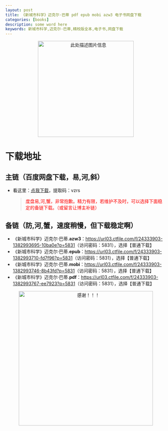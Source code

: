 ```yaml
---
layout: post
title: 《新城市科学》迈克尔·巴蒂 pdf epub mobi azw3 电子书网盘下载
categories: [books]
description: some word here
keywords: 新城市科学,迈克尔·巴蒂,精校版全本,电子书,网盘下载
---
```


<div align="center"><img src="https://qweree.cn/wp-content/uploads/2024/10/xin-cheng-shi-ke-xue.jpg" alt="此处描述图片信息" width="300px" height="auto"></div>

# 下载地址

## 主链（百度网盘下载，易,河,斜）

- 看这里：[点我下载](https://pan.baidu.com/s/1iMXUbSbtZQZjDcqDmnWUyw?pwd=vzrs)，提取码：vzrs

  > <p style="color:red" >度盘易,河,蟹，非常抱歉。精力有限，若维护不及时，可以选择下面稳定的备链下载。（或留言让博主补链）</p>

## 备链（防,河,蟹，速度稍慢，但下载稳定啊）

- 《新城市科学》迈克尔·巴蒂.**azw3**：<https://url03.ctfile.com/f/24333903-1382993695-10ba0e?p=5831>（访问密码：5831），选择【普通下载】
- 《新城市科学》迈克尔·巴蒂.**epub**：<https://url03.ctfile.com/f/24333903-1382993710-fd7f96?p=5831>（访问密码：5831），选择【普通下载】
- 《新城市科学》迈克尔·巴蒂.**mobi**：<https://url03.ctfile.com/f/24333903-1382993746-8b43fd?p=5831>（访问密码：5831），选择【普通下载】
- 《新城市科学》迈克尔·巴蒂.**pdf**：<https://url03.ctfile.com/f/24333903-1382993767-ee7923?p=5831>（访问密码：5831），选择【普通下载】

<div align="center"><img src="https://pic.imgdb.cn/item/6707df6bd29ded1a8ce37031.gif" alt="感谢！！！" width="420px" height="auto"/></div>
